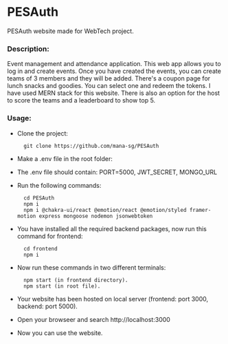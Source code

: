 # PESAuth

PESAuth website made for WebTech project.

### Description:

Event management and attendance application. This web app allows you to log in and create events.
Once you have created the events, you can create teams of 3 members and they will be added.
There's a coupon page for lunch snacks and goodies. You can select one and redeem the tokens.
I have used MERN stack for this website.
There is also an option for the host to score the teams and a leaderboard to show top 5.

### Usage:

- Clone the project:
  ```
    git clone https://github.com/mana-sg/PESAuth
  ```

- Make a .env file in the root folder:

- The .env file should contain: PORT=5000, JWT_SECRET, MONGO_URL

- Run the following commands:
  ```
    cd PESAuth
    npm i
    npm i @chakra-ui/react @emotion/react @emotion/styled framer-motion express mongoose nodemon jsonwebtoken
  ```

- You have installed all the required backend packages, now run this command for frontend:
  ```
    cd frontend
    npm i
  ```

- Now run these commands in two different terminals:
  ```
    npm start (in frontend directory).
    npm start (in root file).
  ```

- Your website has been hosted on local server (frontend: port 3000, backend: port 5000).

- Open your browseer and search http://localhost:3000

- Now you can use the website.

